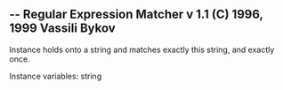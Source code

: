 -- Regular Expression Matcher v 1.1 (C) 1996, 1999 Vassili Bykov
--
Instance holds onto a string and matches exactly this string, and exactly once.

Instance variables:
	string 	<String>